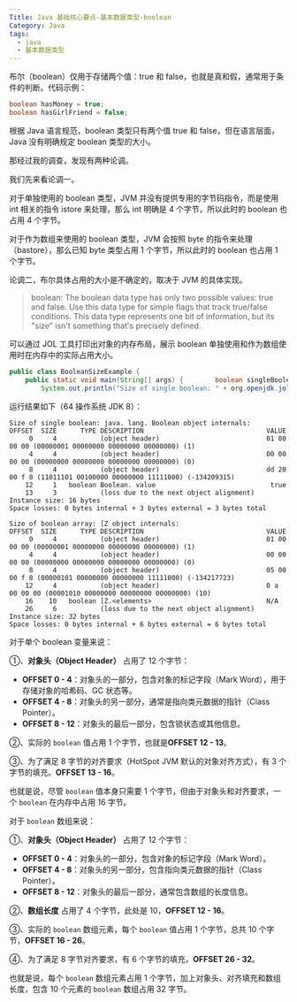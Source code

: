 ```yaml
---
Title: Java 基础核心要点-基本数据类型-boolean
Category: Java
tags:
  - java
  - 基本数据类型
---
```

布尔（boolean）仅用于存储两个值：true 和 false，也就是真和假，通常用于条件的判断。代码示例：  
  
```java  
boolean hasMoney = true;  
boolean hasGirlFriend = false;  
```  
  
根据 Java 语言规范，boolean 类型只有两个值 true 和 false，但在语言层面，Java 没有明确规定 boolean 类型的大小。  
  
那经过我的调查，发现有两种论调。  
  
我们先来看论调一。  
  
对于单独使用的 boolean 类型，JVM 并没有提供专用的字节码指令，而是使用 int 相关的指令 istore 来处理，那么 int 明确是 4 个字节，所以此时的 boolean 也占用 4 个字节。  
  
对于作为数组来使用的 boolean 类型，JVM 会按照 byte 的指令来处理（bastore），那么已知 byte 类型占用 1 个字节，所以此时的 boolean 也占用 1 个字节。  
  
论调二，布尔具体占用的大小是不确定的，取决于 JVM 的具体实现。  
  
>boolean: The boolean data type has only two possible values: true and false. Use this data type for simple flags that track true/false conditions. This data type represents one bit of information, but its "size" isn't something that's precisely defined.  
  
可以通过 JOL 工具打印出对象的内存布局，展示 boolean 单独使用和作为数组使用时在内存中的实际占用大小。  
  
```java  
public class BooleanSizeExample {  
    public static void main(String[] args) {        boolean singleBoolean = true;        boolean[] booleanArray = new boolean[10];        // 分析内存占用，可以使用第三方工具如 JOL（Java Object Layout）  
        System.out.println("Size of single boolean: " + org.openjdk.jol.info.ClassLayout.parseInstance(singleBoolean).toPrintable());        System.out.println("Size of boolean array: " + org.openjdk.jol.info.ClassLayout.parseInstance(booleanArray).toPrintable());    }}  
```  
  
运行结果如下（64 操作系统 JDK 8）：  
 ```
Size of single boolean: java. lang. Boolean object internals:
 OFFSET  SIZE      TYPE DESCRIPTION                               VALUE
      0     4           (object header)                           01 00 00 00 (00000001 00000000 00000000 00000000) (1)
      4     4           (object header)                           00 00 00 00 (00000000 00000000 00000000 00000000) (0)
      8     4           (object header)                           dd 20 00 f 8 (11011101 00100000 00000000 11111000) (-134209315)
     12     1   boolean Boolean. value                             true
     13     3           (loss due to the next object alignment)
Instance size: 16 bytes
Space losses: 0 bytes internal + 3 bytes external = 3 bytes total

Size of boolean array: [Z object internals:
 OFFSET  SIZE      TYPE DESCRIPTION                               VALUE
      0     4           (object header)                           01 00 00 00 (00000001 00000000 00000000 00000000) (1)
      4     4           (object header)                           00 00 00 00 (00000000 00000000 00000000 00000000) (0)
      8     4           (object header)                           05 00 00 f 8 (00000101 00000000 00000000 11111000) (-134217723)
     12     4           (object header)                           0 a 00 00 00 (00001010 00000000 00000000 00000000) (10)
     16    10   boolean [Z.<elements>                             N/A
     26     6           (loss due to the next object alignment)
Instance size: 32 bytes
Space losses: 0 bytes internal + 6 bytes external = 6 bytes total
```

对于单个 boolean 变量来说：  
  
①、**对象头（Object Header）** 占用了 12 个字节：  
  
- **OFFSET 0 - 4**：对象头的一部分，包含对象的标记字段（Mark Word），用于存储对象的哈希码、GC 状态等。  
- **OFFSET 4 - 8**：对象头的另一部分，通常是指向类元数据的指针（Class Pointer）。  
- **OFFSET 8 - 12**：对象头的最后一部分，包含锁状态或其他信息。  
  
②、实际的 `boolean` 值占用 1 个字节，也就是**OFFSET 12 - 13**。  
  
③、为了满足 8 字节的对齐要求（HotSpot JVM 默认的对象对齐方式），有 3 个字节的填充。**OFFSET 13 - 16**。  
  
也就是说，尽管 `boolean` 值本身只需要 1 个字节，但由于对象头和对齐要求，一个 `boolean` 在内存中占用 16 字节。  
  
对于 `boolean` 数组来说：  
  
①、**对象头（Object Header）** 占用了 12 个字节：  
  
- **OFFSET 0 - 4**：对象头的一部分，包含对象的标记字段（Mark Word）。  
- **OFFSET 4 - 8**：对象头的另一部分，包含指向类元数据的指针（Class Pointer）。  
- **OFFSET 8 - 12**：对象头的最后一部分，通常包含数组的长度信息。  
  
②、**数组长度** 占用了 4 个字节，此处是 10，**OFFSET 12 - 16**。  
  
③、实际的 `boolean` 数组元素，每个 `boolean` 值占用 1 个字节，总共 10 个字节，**OFFSET 16 - 26**。  
  
④、为了满足 8 字节对齐要求，有 6 个字节的填充，**OFFSET 26 - 32**。  
  
也就是说，每个 `boolean` 数组元素占用 1 个字节，加上对象头、对齐填充和数组长度，包含 10 个元素的 `boolean` 数组占用 32 字节。